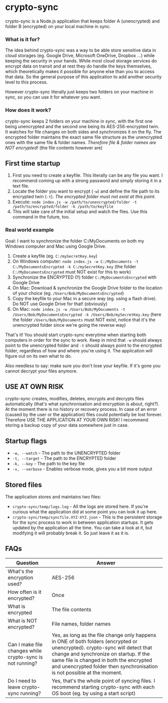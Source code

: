 # crypto-sync
crypto-sync is a Node.js application that keeps folder A (unencrypted) and folder B (encrypted) on your local machine in sync.

### What is it for?
The idea behind crypto-sync was a way to be able store sensitive data in cloud storages (eg. Google Drive, Microsoft OneDrive, Dropbox ...) while keeping the security in your hands.
While most cloud storage services do encrypt data on transit and at rest they do handle the keys themselves, which theoretically makes it possible for anyone else than you to access that data.
So the general purpose of this application to add another security level to this process.

However crypto-sync literally just keeps two folders on your machine in sync, so you can use it for whatever you want.

### How does it work?
crypto-sync keeps 2 folders on your machine in sync, with the first one being unencrypted and the second one being its AES-256-encrypted twin. It watches for file changes on both sides and synchronizes it on the fly.
The encrypted folder maintains the exact same file structure as the unencrypted ones with the same file & folder names. *Therefore file & folder names are NOT encrypted!* (the file contents however are)

## First time startup
1. First you need to create a keyfile. This literally can be any file you want. I recommend coming up with a strong password and simply storing it in a text file.
2. Locate the folder you want to encrypt (`-w`) and define the file path to its encrypted twin (`-t`). *The encrypted folder must not exist at this point.*
3. Execute: `node index.js -w /path/to/unencrypted/folder -t /path/to/encrypted/folder -k /path/to/keyfile`
4. This will take care of the initial setup and watch the files. Use this command in the future, too.

### Real world example
Goal: I want to synchronize the folder C:/MyDocuments on both my Windows computer and Mac using Google Drive.
1. Create a keyfile (eg. `C:/mySecretKey.key`)
2. On Windows computer: `node index.js -w C:/MyDocuments -t C:/MyDocumentsEncrypted -k C:/mySecretKey.key`
(the folder `C:/MyDocumentsEncrypted` must NOT exist for this to work)
3. Synchronize the ENCRYPTED (!!) folder `C:/MyDocumentsEncrypted` with Google Drive
4. On Mac: Download & synchronize the Google Drive folder to the location of your choice (eg. `/Users/Bob/MyDocumentsEncrypted`)
5. Copy the keyfile to your Mac in a secure way (eg. using a flash drive). Do NOT use Google Drive for that! (obviously)
6. On Mac: `node index.js -w /Users/Bob/MyDocuments -t /Users/Bob/MyDocumentsEncrypted -k /Users/Bob/mySecretKey.key`
(here the folder `/Users/Bob/MyDocuments` must NOT exist, notice that it's the unencrypted folder since we're going the reverse way)

That's it! You should start crypto-sync everytime when starting both computers in order for the sync to work.
Keep in mind that `-w` should always point to the unencrypted folder and `-t` should always point to the encrypted folder, regardless of how and where you're using it. The application will figure out on its own what to do.

Also needless to say: make sure you don't lose your keyfile. If it's gone you cannot decrypt your files anymore.

## USE AT OWN RISK
crypto-sync creates, modifies, deletes, encrypts and decrypts files automatically (that's what synchronisation and encryption is about, right?). At the moment there is no history or recovery process. In case of an error (caused by the user or the application) files could potentially be lost forever. Therefore USE THE APPLICATION AT YOUR OWN RISK! I recommend storing a backup copy of your data somewhere just in case.

## Startup flags
- `-w, --watch` - The path to the UNENCRYPTED folder
- `-t, --target` - The path to the ENCRYPTED folder
- `-k, --key` - The path to the key file
- `-v, --verbose` - Enables verbose mode, gives you a bit more output

## Stored files
The application stores and maintains two files:
- `crypto-sync/temp/logs.log` - All the logs are stored here. If you're curious what the application did at some point you can look it up here.
- `crypto-sync/temp/syncfile.XYZ-XYZ.json` - This is the persistent storage for the sync process to work in between application startups. It gets updated by the application all the time. You can take a look at it, but modifying it will probably break it. So just leave it as it is.

## FAQs
| Question      | Answer           |
| ------------- |-------------|
| What's the encryption used?    | AES-256 |
| How often is it encrypted?      | Once |
| What is encrypted | The file contents |
| What is NOT encrypted? | File names, folder names |
| Can I make file changes while crypto-sync is not running? | Yes, as long as the file change only happens in ONE of both folders (encrypted or unencrypted). crypto-sync will detect that change and synchronize on startup. If the same file is changed in both the encrypted and unencrypted folder then synchronisation is not possible at the moment. |
| Do I need to leave crypto-sync running? | Yes, that's the whole point of syncing files. I recommend starting crypto-sync with each OS boot (eg. by using a start script) |
